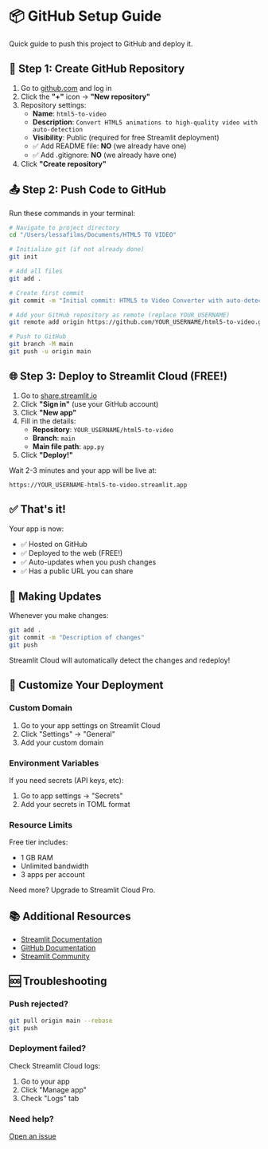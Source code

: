 # 📦 GitHub Setup Guide

Quick guide to push this project to GitHub and deploy it.

## 🚀 Step 1: Create GitHub Repository

1. Go to [github.com](https://github.com) and log in
2. Click the **"+"** icon → **"New repository"**
3. Repository settings:
   - **Name**: `html5-to-video`
   - **Description**: `Convert HTML5 animations to high-quality video with auto-detection`
   - **Visibility**: Public (required for free Streamlit deployment)
   - ✅ Add README file: **NO** (we already have one)
   - ✅ Add .gitignore: **NO** (we already have one)
4. Click **"Create repository"**

## 📤 Step 2: Push Code to GitHub

Run these commands in your terminal:

```bash
# Navigate to project directory
cd "/Users/lessafilms/Documents/HTML5 TO VIDEO"

# Initialize git (if not already done)
git init

# Add all files
git add .

# Create first commit
git commit -m "Initial commit: HTML5 to Video Converter with auto-detection"

# Add your GitHub repository as remote (replace YOUR_USERNAME)
git remote add origin https://github.com/YOUR_USERNAME/html5-to-video.git

# Push to GitHub
git branch -M main
git push -u origin main
```

## 🌐 Step 3: Deploy to Streamlit Cloud (FREE!)

1. Go to [share.streamlit.io](https://share.streamlit.io)
2. Click **"Sign in"** (use your GitHub account)
3. Click **"New app"**
4. Fill in the details:
   - **Repository**: `YOUR_USERNAME/html5-to-video`
   - **Branch**: `main`
   - **Main file path**: `app.py`
5. Click **"Deploy!"**

Wait 2-3 minutes and your app will be live at:
```
https://YOUR_USERNAME-html5-to-video.streamlit.app
```

## ✅ That's it!

Your app is now:
- ✅ Hosted on GitHub
- ✅ Deployed to the web (FREE!)
- ✅ Auto-updates when you push changes
- ✅ Has a public URL you can share

## 🔄 Making Updates

Whenever you make changes:

```bash
git add .
git commit -m "Description of changes"
git push
```

Streamlit Cloud will automatically detect the changes and redeploy!

## 🎨 Customize Your Deployment

### Custom Domain
1. Go to your app settings on Streamlit Cloud
2. Click "Settings" → "General"
3. Add your custom domain

### Environment Variables
If you need secrets (API keys, etc):
1. Go to app settings → "Secrets"
2. Add your secrets in TOML format

### Resource Limits
Free tier includes:
- 1 GB RAM
- Unlimited bandwidth
- 3 apps per account

Need more? Upgrade to Streamlit Cloud Pro.

## 📚 Additional Resources

- [Streamlit Documentation](https://docs.streamlit.io)
- [GitHub Documentation](https://docs.github.com)
- [Streamlit Community](https://discuss.streamlit.io)

## 🆘 Troubleshooting

### Push rejected?
```bash
git pull origin main --rebase
git push
```

### Deployment failed?
Check Streamlit Cloud logs:
1. Go to your app
2. Click "Manage app"
3. Check "Logs" tab

### Need help?
[Open an issue](https://github.com/YOUR_USERNAME/html5-to-video/issues)
